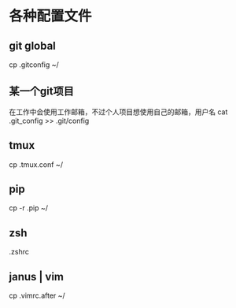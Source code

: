 各种配置文件
===

git global
---
cp .gitconfig ~/

某一个git项目
---
在工作中会使用工作邮箱，不过个人项目想使用自己的邮箱，用户名
cat .git_config >> .git/config

tmux
---
cp .tmux.conf ~/

pip
---
cp -r .pip ~/

zsh
---
.zshrc

janus | vim
---
cp .vimrc.after ~/

